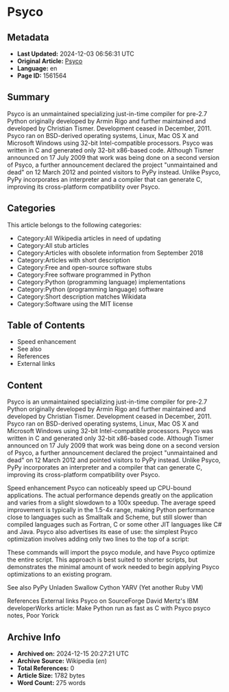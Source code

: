 # Psyco

## Metadata
- **Last Updated:** 2024-12-03 06:56:31 UTC
- **Original Article:** [Psyco](https://en.wikipedia.org/wiki/Psyco)
- **Language:** en
- **Page ID:** 1561564

## Summary
Psyco is an unmaintained specializing just-in-time compiler for pre-2.7 Python originally developed by Armin Rigo and further maintained and developed by Christian Tismer. Development ceased in December, 2011.
Psyco ran on BSD-derived operating systems, Linux, Mac OS X and Microsoft Windows using 32-bit Intel-compatible processors. Psyco was written in C and generated only 32-bit x86-based code.
Although Tismer announced on 17 July 2009 that work was being done on a second version of Psyco, a further announcement declared the project "unmaintained and dead" on 12 March 2012 and pointed visitors to PyPy instead. Unlike Psyco, PyPy incorporates an interpreter and a compiler that can generate C, improving its cross-platform compatibility over Psyco.

## Categories
This article belongs to the following categories:

- Category:All Wikipedia articles in need of updating
- Category:All stub articles
- Category:Articles with obsolete information from September 2018
- Category:Articles with short description
- Category:Free and open-source software stubs
- Category:Free software programmed in Python
- Category:Python (programming language) implementations
- Category:Python (programming language) software
- Category:Short description matches Wikidata
- Category:Software using the MIT license

## Table of Contents

- Speed enhancement
- See also
- References
- External links

## Content

Psyco is an unmaintained specializing just-in-time compiler for pre-2.7 Python originally developed by Armin Rigo and further maintained and developed by Christian Tismer. Development ceased in December, 2011.
Psyco ran on BSD-derived operating systems, Linux, Mac OS X and Microsoft Windows using 32-bit Intel-compatible processors. Psyco was written in C and generated only 32-bit x86-based code.
Although Tismer announced on 17 July 2009 that work was being done on a second version of Psyco, a further announcement declared the project "unmaintained and dead" on 12 March 2012 and pointed visitors to PyPy instead. Unlike Psyco, PyPy incorporates an interpreter and a compiler that can generate C, improving its cross-platform compatibility over Psyco.

Speed enhancement
Psyco can noticeably speed up CPU-bound applications. The actual performance depends greatly on the application and varies from a slight slowdown to a 100x speedup.
The average speed improvement is typically in the 1.5-4x range, making Python performance close to languages such as Smalltalk and Scheme, but still slower than compiled languages such as Fortran, C or some other JIT languages like C# and Java.
Psyco also advertises its ease of use: the simplest Psyco optimization involves adding only two lines to the top of a script:

These commands will import the psyco module, and have Psyco optimize the entire script. This approach is best suited to shorter scripts, but demonstrates the minimal amount of work needed to begin applying Psyco optimizations to an existing program.

See also
PyPy
Unladen Swallow
Cython
YARV (Yet another Ruby VM)

References
External links
Psyco on SourceForge
David Mertz's IBM developerWorks article: Make Python run as fast as C with Psyco
psyco notes, Poor Yorick

## Archive Info
- **Archived on:** 2024-12-15 20:27:21 UTC
- **Archive Source:** Wikipedia (_en_)
- **Total References:** 0
- **Article Size:** 1782 bytes
- **Word Count:** 275 words
